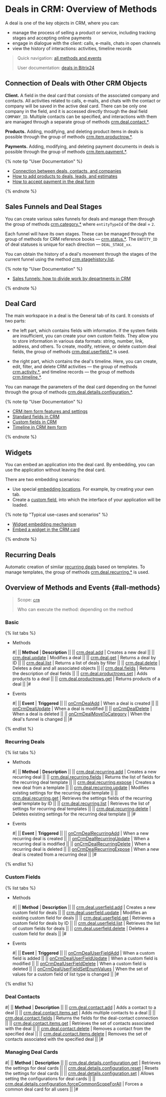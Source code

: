 # Deals in CRM: Overview of Methods

A deal is one of the key objects in CRM, where you can:

* manage the process of selling a product or service, including tracking stages and accepting online payments
* engage in dialogue with the client: calls, e-mails, chats in open channels
* view the history of interactions: activities, timeline records

> Quick navigation: [all methods and events](#all-methods) 
> 
> User documentation: [deals in Bitrix24](https://helpdesk.bitrix24.com/open/11315016/)  

## Connection of Deals with Other CRM Objects

**Client.** A field in the deal card that consists of the associated company and contacts. All activities related to calls, e-mails, and chats with the contact or company will be saved in the active deal card. There can be only one company in the field, and it is accessed directly through the deal field `COMPANY_ID`. Multiple contacts can be specified, and interactions with them are managed through a separate group of methods [crm.deal.contact.*](./contacts/index.md).

**Products.** Adding, modifying, and deleting product items in deals is possible through the group of methods [crm.item.productrow.*](../universal/product-rows/index.md).

**Payments.** Adding, modifying, and deleting payment documents in deals is possible through the group of methods [crm.item.payment.*](../universal/payment/index.md).  

{% note tip "User Documentation" %}

- [Connection between deals, contacts, and companies](https://helpdesk.bitrix24.com/open/2519229/)
- [How to add products to deals, leads, and estimates](https://helpdesk.bitrix24.com/open/13323830/)
- [How to accept payment in the deal form](https://helpdesk.bitrix24.com/open/18265916/)

{% endnote %}

## Sales Funnels and Deal Stages

You can create various sales funnels for deals and manage them through the group of methods [crm.category.*](../universal/category/index.md) where `entityTypeId` of the deal = `2`.

Each funnel will have its own stages. These can be managed through the group of methods for CRM reference books — [crm.status.*](../status/index.md). The `ENTITY_ID` of deal statuses is unique for each direction — `DEAL_STAGE_xx`. 

You can obtain the history of a deal's movement through the stages of the current funnel using the method [crm.stagehistory.list](../crm-stage-history-list.md). 

{% note tip "User Documentation" %}

- [Sales funnels: how to divide work by departments in CRM](https://helpdesk.bitrix24.com/open/20739996/)

{% endnote %}

## Deal Card

The main workspace in a deal is the General tab of its card. It consists of two parts:

* the left part, which contains fields with information. If the system fields are insufficient, you can create your own custom fields. They allow you to store information in various data formats: string, number, link, address, and others. To create, modify, retrieve, or delete custom deal fields, the group of methods [crm.deal.userfield.*](./user-defined-fields/index.md) is used.

* the right part, which contains the deal's timeline. Here, you can create, edit, filter, and delete CRM activities — the group of methods [crm.activity.*](../timeline/activities/index.md), and timeline records — the group of methods [crm.timeline.*](../timeline/index.md).

You can manage the parameters of the deal card depending on the funnel through the group of methods [crm.deal.details.configuration.*](./custom-form/index.md).

{% note tip "User Documentation" %}

- [CRM item form features and settings](https://helpdesk.bitrix24.com/open/22879716/)
- [Standard fields in CRM](https://helpdesk.bitrix24.com/open/18529390/)
- [Custom fields in CRM](https://helpdesk.bitrix24.com/open/22067852/)
- [Timeline in CRM item form](https://helpdesk.bitrix24.com/open/16767378/)

{% endnote %}

## Widgets

You can embed an application into the deal card. By embedding, you can use the application without leaving the deal card.

There are two embedding scenarios:

* Use special [embedding locations](../../widgets/crm/index.md). For example, by creating your own tab.
* Create a [custom field](../../../tutorials/crm/crm-widgets/widget-as-field-in-lead-page.md), into which the interface of your application will be loaded.

{% note tip "Typical use-cases and scenarios" %}

- [Widget embedding mechanism](../../widgets/index.md)
- [Embed a widget in the CRM card](../../../tutorials/crm/crm-widgets/widget-as-detail-tab.md)

{% endnote %}

## Recurring Deals

Automatic creation of similar [recurring deals](https://helpdesk.bitrix24.com/open/17240254/) based on templates. To manage templates, the group of methods [crm.deal.recurring.*](./recurring-deals/index.md) is used.

## Overview of Methods and Events {#all-methods}

> Scope: [`crm`](../../scopes/permissions.md)
> 
> Who can execute the method: depending on the method

### Basic

{% list tabs %}

- Methods

    #|
    || **Method** | **Description** ||
    || [crm.deal.add](./crm-deal-add.md) | Creates a new deal ||
    || [crm.deal.update](./crm-deal-update.md) | Modifies a deal ||
    || [crm.deal.get](./crm-deal-get.md) | Returns a deal by ID ||
    || [crm.deal.list](./crm-deal-list.md) | Returns a list of deals by filter ||
    || [crm.deal.delete](./crm-deal-delete.md) | Deletes a deal and all associated objects ||
    || [crm.deal.fields](./crm-deal-fields.md) | Returns the description of deal fields ||
    || [crm.deal.productrows.set](./crm-deal-productrows-set.md) | Adds products to a deal ||
    || [crm.deal.productrows.get](./crm-deal-get.md) | Returns products of a deal ||
    |#

- Events

    #|
    || **Event** | **Triggered** ||
    || [onCrmDealAdd](./events/on-crm-deal-add.md) | When a deal is created ||
    || [onCrmDealUpdate](./events/on-crm-deal-update.md) | When a deal is modified ||
    || [onCrmDealDelete](./events/on-crm-deal-delete.md) | When a deal is deleted ||
    || [onCrmDealMoveToCategory](./events/on-crm-deal-move-to-category.md) | When the deal's funnel is changed ||
    |#

{% endlist %}
  
### Recurring Deals

{% list tabs %}

- Methods

    #|
    || **Method** | **Description** ||
    || [crm.deal.recurring.add](./recurring-deals/crm-deal-recurring-add.md) | Creates a new recurring deal ||
    || [crm.deal.recurring.fields](./recurring-deals/crm-deal-recurring-fields.md) | Returns the list of fields for the recurring deal template ||
    || [crm.deal.recurring.expose](./recurring-deals/crm-deal-recurring-expose.md) | Creates a new deal from a template ||
    || [crm.deal.recurring.update](./recurring-deals/crm-deal-recurring-update.md) | Modifies existing settings for the recurring deal template ||
    || [crm.deal.recurring.get](./recurring-deals/crm-deal-recurring-get.md) | Retrieves the settings fields of the recurring deal template by ID ||
    || [crm.deal.recurring.list](./recurring-deals/crm-deal-recurring-list.md) | Retrieves the list of settings for recurring deal templates ||
    || [crm.deal.recurring.delete](./recurring-deals/crm-deal-recurring-delete.md) | Deletes existing settings for the recurring deal template ||
    |#

- Events

    #|
    || **Event** | **Triggered** ||
    || [onCrmDealRecurringAdd](./recurring-deals/events/on-crm-deal-recurring-add.md) | When a new recurring deal is created ||
    || [onCrmDealRecurringUpdate](./recurring-deals/events/on-crm-deal-recurring-update.md) | When a recurring deal is modified ||
    || [onCrmDealRecurringDelete](./recurring-deals/events/on-crm-deal-recurring-delete.md) | When a recurring deal is deleted ||
    || [onCrmDealRecurringExpose](./recurring-deals/events/on-crm-deal-recurring-expose.md) | When a new deal is created from a recurring deal ||
    |#

{% endlist %}

### Custom Fields

{% list tabs %}

- Methods

    #|
    || **Method** | **Description** ||
    || [crm.deal.userfield.add](./user-defined-fields/crm-deal-userfield-add.md) | Creates a new custom field for deals ||
    || [crm.deal.userfield.update](./user-defined-fields/crm-deal-userfield-update.md) | Modifies an existing custom field for deals ||
    || [crm.deal.userfield.get](./user-defined-fields/crm-deal-userfield-get.md) | Retrieves a custom field for deals by ID ||
    || [crm.deal.userfield.list](./user-defined-fields/crm-deal-userfield-list.md) | Retrieves the list of custom fields for deals ||
    || [crm.deal.userfield.delete](./user-defined-fields/crm-deal-userfield-delete.md) | Deletes a custom field for deals ||
    |#

- Events

    #|
    || **Event** | **Triggered** ||
    || [onCrmDealUserFieldAdd](./user-defined-fields/events/on-crm-deal-user-field-add.md) | When a custom field is added ||
    || [onCrmDealUserFieldUpdate](./user-defined-fields/events/on-crm-deal-user-field-update.md) | When a custom field is modified ||
    || [onCrmDealUserFieldDelete](./user-defined-fields/events/on-crm-deal-user-field-delete.md) | When a custom field is deleted ||
    || [onCrmDealUserFieldSetEnumValues](./user-defined-fields/events/on-crm-deal-user-field-set-enum-values.md) | When the set of values for a custom field of list type is changed ||
    |#

{% endlist %}

### Deal Contacts

#|
|| **Method** | **Description** ||
|| [crm.deal.contact.add](./contacts/crm-deal-contact-add.md) | Adds a contact to a deal ||
|| [crm.deal.contact.items.set](./contacts/crm-deal-contact-items-set.md) | Adds multiple contacts to a deal ||
|| [crm.deal.contact.fields](./contacts/crm-deal-contact-fields.md) | Returns the fields for the deal-contact connection ||
|| [crm.deal.contact.items.get](./contacts/crm-deal-contact-items-get.md) | Retrieves the set of contacts associated with the deal ||
|| [crm.deal.contact.delete](./contacts/crm-deal-contact-delete.md) | Removes a contact from the specified deal ||
|| [crm.deal.contact.items.delete](./contacts/crm-deal-contact-items-delete.md) | Removes the set of contacts associated with the specified deal ||
|#

### Managing Deal Cards

#|
|| **Method** | **Description** ||
|| [crm.deal.details.configuration.get](./custom-form/crm-deal-details-configuration-get.md) | Retrieves the settings for deal cards ||
|| [crm.deal.details.configuration.reset](./custom-form/crm-deal-details-configuration-reset.md) | Resets the settings for deal cards ||
|| [crm.deal.details.configuration.set](./custom-form/crm-deal-details-configuration-set.md) | Allows setting the configurations for deal cards ||
|| [crm.deal.details.configuration.forceCommonScopeForAll](./custom-form/crm-deal-details-configuration-force-common-scope-for-all.md) | Forces a common deal card for all users ||
|#
